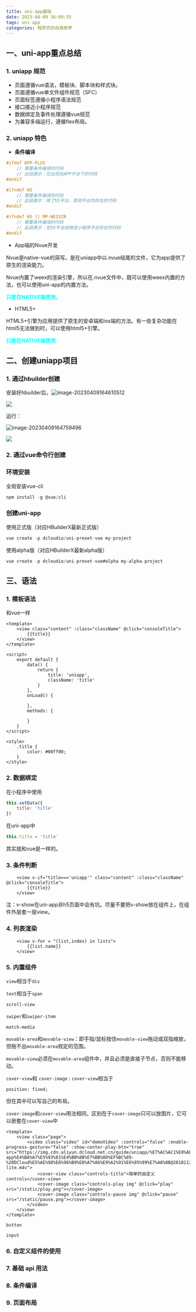 ```yaml
---
title: uni-app基础
date: 2023-04-09 16:09:55
tags: uni-app
categories: 程序员的自我修养
---
```


## 一、uni-app重点总结

### 1. uniapp 规范

+ 页面遵循vue语法，模板块、脚本块和样式块。
+ 页面遵循vue单文件组件规范（SFC）
+ 页面标签遵循小程序语法规范
+ 接口接近小程序规范
+ 数据绑定及事件处理遵循vue规范
+ 为兼容多端运行，遵循flex布局。

### 2. uniapp 特色

+ **条件编译**

```c
#ifdef APP-PLUS
	// 需要条件编译的代码
	// 此段表示：仅出现在APP平台下的代码
#endif
```

```c
#ifndef H5
 	// 需要条件编译的代码
	// 此段表示：除了h5平台，其他平台均存在的代码
#endif
```

```c
#ifndef H5 || MP-WEIXIN
 	// 需要条件编译的代码
	// 此段表示：在h5平台或微信小程序平台存在的代码
#endif
```

+ App端的Nvue开发

Nvue是native-vue的简写。是在uniapp中以.nvue结尾的文件，它为app提供了原生的渲染能力。

Nvue内置了weex的渲染引擎，所以在.nvue文件中，既可以使用weex内置的方法，也可以使用uni-app的内置方法。

<span style = "color: #00ffff">**只能在NATIVE端使用。**</span>

+ HTML5+ 

HTML5+引擎为应用提供了原生的安卓端和ios端的方法。有一些复杂功能在html5无法做到时，可以使用html5+引擎。

<span style = "color: #00ffff">**只能在NATIVE端使用**</span>



## 二、创建uniapp项目

### 1.  通过hbuilder创建

安装好hbuilder后，![image-20230409164610512](../images/image-20230409164610512.png)

![](../images/image-20230409164532726.png)

运行：

![image-20230409164759496](../images/image-20230409164759496.png)

![](../images/image-20230409165247195.png)

### 2.  通过vue命令行创建

### 环境安装

全局安装vue-cli

```javascript
npm install -g @vue/cli
```

### 创建uni-app

使用正式版（对应HBuilderX最新正式版）

```javascript
vue create -p dcloudio/uni-preset-vue my-project
```

使用alpha版（对应HBuilderX最新alpha版）

```javascript
vue create -p dcloudio/uni-preset-vue#alpha my-alpha-project
```



## 三、语法

### 1. 模板语法

和vue一样

```vue
<template>
	<view class="content" :class="className" @click="consoleTitle">
		{{title}}
	</view>
</template>

<script>
	export default {
		data() {
			return {
				title: 'uniapp',
				className: 'title'
			}
		},
		onLoad() {

		},
		methods: {

		}
	}
</script>

<style>
	.title {
		color: #00ff00;
	}
</style>

```



### 2. 数据绑定

在小程序中使用

```js
this.setData({
	title: 'title'
})
```

在uni-app中

```js
this.title = 'title'
```

其实就和vue是一样的。

### 3. 条件判断

```vue
	<view v-if="title==='uniapp'" class="content" :class="className" @click="consoleTitle">
		{{title}}
	</view>
```

注：v-show在uni-app非h5页面中会有坑。尽量不要把v-show放在组件上，在组件外层套一层view。

### 4. 列表渲染

```vue
	<view v-for = "(list,index) in lists">
		{{list.name}}
	</view>
```

### 5. 内置组件

`view`相当于`div`

`text`相当于`span`

`scroll-view`

`swiper`和`swiper-item`

`match-media`

`movable-area`和`movable-view`：即手指/鼠标按住`movable-view`拖动或双指缩放，但拖不出`movable-area`规定的范围。

`movable-view`必须在`movable-area`组件中，并且必须是直接子节点，否则不能移动。

`cover-view`和 `cover-image` : `cover-view`相当于

```position: fixed; ```

但在其中可以写自己的布局。

`cover-image`和`cover-view`用法相同，区别在于`cover-image`只可以放图片，它可以嵌套在`cover-view`中

```vue
<template>
	<view class="page">
		<video class="video" id="demoVideo" :controls="false" :enable-progress-gesture="false" :show-center-play-btn="true" src="https://img.cdn.aliyun.dcloud.net.cn/guide/uniapp/%E7%AC%AC1%E8%AE%B2%EF%BC%88uni-app%E4%BA%A7%E5%93%81%E4%BB%8B%E7%BB%8D%EF%BC%89-%20DCloud%E5%AE%98%E6%96%B9%E8%A7%86%E9%A2%91%E6%95%99%E7%A8%8B@20181126-lite.m4v">
			<cover-view class="controls-title">简单的自定义 controls</cover-view>
			<cover-image class="controls-play img" @click="play" src="/static/play.png"></cover-image>
			<cover-image class="controls-pause img" @click="pause" src="/static/pause.png"></cover-image>
		</video>
	</view>
</template>
```

`button`

`input`



### 6. 自定义组件的使用

### 7. 基础 api 用法

### 8. 条件编译

### 9. 页面布局



